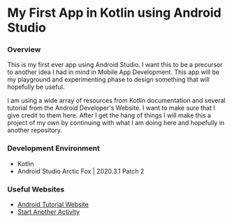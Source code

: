 # My First App in Kotlin using Android Studio

### Overview

This is my first ever app using Android Studio. I want this to be a precursor to another idea I had in mind in Mobile App Development. This app will be my playground and experimenting phase to design something that will hopefully be useful.

I am using a wide array of resources from Kotlin documentation and several tutorial from the Android Developer's Website. I want to make sure that I give credit to them here. After I get the hang of things I will make this a project of my own by continuing with what I am doing here and hopefully in another repository.

### Development Environment

* Kotlin
* Android Studio Arctic Fox | 2020.3.1 Patch 2

### Useful Websites

* [Android Tutorial Website](https://developer.android.com/training/basics)
* [Start Another Activity](https://developer.android.com/training/basics/firstapp/starting-activity?authuser=7#kotlin)
